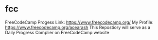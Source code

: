 # fcc
FreeCodeCamp Progess
Link: https://www.freecodecamp.org/
My Profile: https://www.freecodecamp.org/acearash
This Repostiory will serve as a Daily Progress Complier on FreeCodeCamp website
